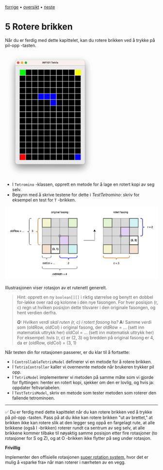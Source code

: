 [forrige](./04-flyttebrikke.md) &bullet; [oversikt](../README.md#steg-for-steg) &bullet; [neste](./06-droppebrikke.md)

# 5 Rotere brikken

Når du er ferdig med dette kapittelet, kan du rotere brikken ved å trykke på pil-opp -tasten.

[<img src="./pics/rotatePiece.gif"  width="300">](./pics/rotatePiece.gif)


- I `Tetromino` -klassen, opprett en metode for å lage en rotert kopi av seg selv.
- Begynn med å skrive testene for dette i *TestTetromino*: skriv for eksempel en test for `T` -brikken.

![Illustrasjon av rotasjon](./pics/rotation.png)

Illustrasjonen viser rotasjon av et rutenett generelt.

> Hint: opprett en ny `boolean[][]` i riktig størrelse og benytt en dobbel for-løkke over rad og kolonne i den nye fasongen. For hver posisjon (r, c) regn ut hvilken posisjon dette tilsvarer i den originale fasongen, og hent verdien derfra.
> 
> ***Q:** Hvilken verdi skal ruten (r, c) i rotert fasong ha?*
> **A:** Samme verdi som (oldRow, oldCol) i original fasong, der
> oldRow = ... (sett inn matematisk uttrykk her)
> oldCol = ... (sett inn matematisk uttrykk her)
> For eksempel: hvis (r, c) er (2, 3) og bredden på original fasong er 4, da er (oldRow, oldCol) = (3, 1)

Når testen din for rotasjonen passerer, er du klar til å fortsette:

- I `ControllableTetrisModel` definerer vi en metode for å rotere brikken.
- I `TetrisController` kaller vi overnevnte metode når brukeren trykker pil opp.
- I `TetrisModel` implementerer vi metoden på samme måte som vi gjorde for flyttingen: henter en rotert kopi, sjekker om den er lovlig, og hvis ja: oppdater feltvariabelen.
- I `TestTetrisModel`, skriv en metode som tester metoden som roterer den fallende tetrominoen.

---

:white_check_mark:  Du er ferdig med dette kapittelet når du kan rotere brikken ved å trykke på pil-opp -tasten. Pass på at du ikke kan rotere brikken "ut av brettet," at brikken ikke kan rotere slik at den legger seg oppå en fargelagt rute, at alle brikkene (også I -brikken) roterer rundt ca sentrum av seg selv, at alle brikkene kommer tilbake til nøyaktig samme posisjon etter fire rotasjoner (to rotasjoner for S og Z), og at O -brikken ikke flytter på seg under rotasjon.


**Frivillig**

Implementer den offisielle rotasjonen [super rotation system](https://tetris.fandom.com/wiki/SRS), hvor det er mulig å «sparke fra» når man roterer i nærheten av en vegg.
